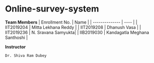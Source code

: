 # Online-survey-system

**Team Members**
|   Enrollment No.  |   Name   | 
|   --------------  |   ----   | 
|    IIT2019204  |   Mitta Lekhana Reddy |
|    IIT2019208  |   Dhanush Vasa | 
|    IIT2019236  |   N. Sravana Samyukta|
|    IIB2019030  |   Kandagatla Meghana Santhoshi |

**Instructor**
```
Dr. Shiva Ram Dubey
```
